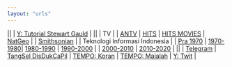 ```yaml
---
layout: "urls"
---
```


||
| [Y: Tutorial Stewart Gauld](https://www.youtube.com/channel/UCy8r-oIbZj5T5d37EQO_5Cg/videos) |
||
| TV |
| [ANTV](https://visionplus.okezone.com/play/12-antv) | [HITS](https://www.hitstv.com/schedule.php) | [HITS MOVIES](https://movies.hitstv.com/schedule.html) | [NatGeo](http://www.natgeotv.com/asia/) |
| [Smithsonian](https://www.smithsonianchannel.asia/) |
| Teknologi Informasi Indonesia |
| [Pra 1970](https://rahmatm.samik-ibrahim.vlsm.org/2020/10/teknolog-informasi-indonesia-sebelum.html) | [1970-1980](https://rahmatm.samik-ibrahim.vlsm.org/2020/10/teknolog-informasi-indonesia-1970-1980.html)| [1980-1990](https://rahmatm.samik-ibrahim.vlsm.org/2020/10/teknolog-informasi-indonesia-1980-1990.html) | [1990-2000](https://rahmatm.samik-ibrahim.vlsm.org/2020/10/teknolog-informasi-indonesia-1990-2000.html) |
| [2000-2010](https://rahmatm.samik-ibrahim.vlsm.org/2020/10/teknologi-informasi-indonesia-2000-2010.html) | [2010-2020](https://rahmatm.samik-ibrahim.vlsm.org/2020/10/teknologi-informasi-indonesia-2010-2020.html) |
||
| [Telegram](https://web.telegram.org/) | [TangSel DisDukCaPil](https://disdukcapil.tangerangselatankota.go.id/) | [TEMPO: Koran](https://koran.tempo.co/) | [TEMPO: Majalah](https://majalah.tempo.co/)
| [Y: Twit](https://www.youtube.com/c/twit) |
